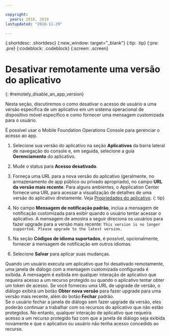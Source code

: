 ```yaml
---

copyright:
  years: 2018, 2019
lastupdated: "2018-11-29"

---
```


{:shortdesc: .shortdesc}
{:new_window: target="_blank"}
{:tip: .tip}
{:pre: .pre}
{:codeblock: .codeblock}
{:screen: .screen}

# Desativar remotamente uma versão do aplicativo
{: #remotely_disable_an_app_version}

Nesta seção, discutiremos o como desativar o acesso de usuário a uma versão específica de um aplicativo em um sistema operacional de dispositivo móvel específico e como fornecer uma mensagem customizada para o usuário.

É possível usar o Mobile Foundation Operations Console para gerenciar o acesso ao app.

1. Selecione sua versão do aplicativo na seção **Aplicativos** da barra lateral de navegação do console e, em seguida, selecione a guia **Gerenciamento** do aplicativo.
2. Mude o status para **Acesso desativado**.
3. Forneça uma URL para a nova versão do aplicativo (geralmente, no armazenamento de app público ou privado apropriado), no campo **URL da versão mais recente**. 
   Para alguns ambientes, o Application Center fornece uma URL para acessar a visualização de detalhes de uma versão do aplicativo diretamente. Veja [Propriedades do aplicativo](https://mobilefirstplatform.ibmcloud.com/tutorials/en/foundation/8.0/appcenter/appcenter-console/#application-properties).
   {: tip}

4. No campo **Mensagem de notificação padrão**, inclua a mensagem de notificação customizada para exibir quando o usuário tentar acessar o aplicativo. A mensagem de amostra a seguir direciona os usuários para fazer upgrade para a versão mais recente:
   `This version is no longer supported. Please upgrade to the latest version.`
5. Na seção **Códigos de idioma suportados**, é possível, opcionalmente, fornecer a mensagem de notificação em outros idiomas.
6. Selecione **Salvar** para aplicar suas mudanças.

Quando um usuário executa um aplicativo que foi desativado remotamente, uma janela de diálogo com a mensagem customizada configurada é exibida. A mensagem é exibida em qualquer interação de aplicativo que requeira acesso a um recurso protegido ou quando o aplicativo tentar obter um token de acesso. Se você forneceu uma URL de upgrade de versão, o diálogo exibirá um botão **Obter nova versão** para fazer upgrade para uma versão mais recente, além do botão **Fechar** padrão. <br/>
Se o usuário fechar a janela de diálogo sem fazer upgrade da versão, eles poderão continuar a trabalhar com os recursos do aplicativo que não estão protegidos. No entanto, qualquer interação de aplicativo que requeira acesso a um recurso protegido faz com que a janela de diálogo seja exibida novamente e que o aplicativo ou usuário não tenha acesso concedido ao recurso.


